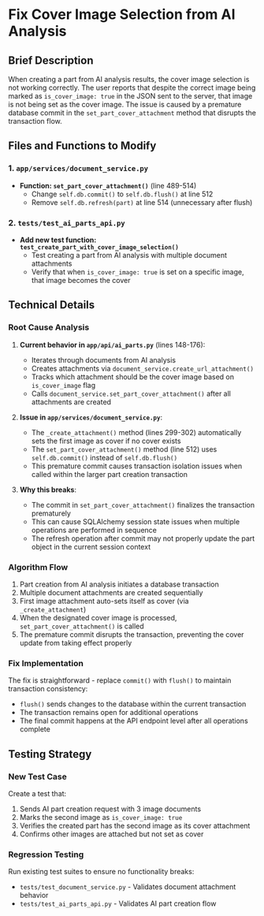 # Fix Cover Image Selection from AI Analysis

## Brief Description

When creating a part from AI analysis results, the cover image selection is not working correctly. The user reports that despite the correct image being marked as `is_cover_image: true` in the JSON sent to the server, that image is not being set as the cover image. The issue is caused by a premature database commit in the `set_part_cover_attachment` method that disrupts the transaction flow.

## Files and Functions to Modify

### 1. `app/services/document_service.py`
- **Function: `set_part_cover_attachment()`** (line 489-514)
  - Change `self.db.commit()` to `self.db.flush()` at line 512
  - Remove `self.db.refresh(part)` at line 514 (unnecessary after flush)

### 2. `tests/test_ai_parts_api.py`
- **Add new test function: `test_create_part_with_cover_image_selection()`**
  - Test creating a part from AI analysis with multiple document attachments
  - Verify that when `is_cover_image: true` is set on a specific image, that image becomes the cover

## Technical Details

### Root Cause Analysis

1. **Current behavior in `app/api/ai_parts.py`** (lines 148-176):
   - Iterates through documents from AI analysis
   - Creates attachments via `document_service.create_url_attachment()`
   - Tracks which attachment should be the cover image based on `is_cover_image` flag
   - Calls `document_service.set_part_cover_attachment()` after all attachments are created

2. **Issue in `app/services/document_service.py`**:
   - The `_create_attachment()` method (lines 299-302) automatically sets the first image as cover if no cover exists
   - The `set_part_cover_attachment()` method (line 512) uses `self.db.commit()` instead of `self.db.flush()`
   - This premature commit causes transaction isolation issues when called within the larger part creation transaction

3. **Why this breaks**:
   - The commit in `set_part_cover_attachment()` finalizes the transaction prematurely
   - This can cause SQLAlchemy session state issues when multiple operations are performed in sequence
   - The refresh operation after commit may not properly update the part object in the current session context

### Algorithm Flow

1. Part creation from AI analysis initiates a database transaction
2. Multiple document attachments are created sequentially
3. First image attachment auto-sets itself as cover (via `_create_attachment`)
4. When the designated cover image is processed, `set_part_cover_attachment()` is called
5. The premature commit disrupts the transaction, preventing the cover update from taking effect properly

### Fix Implementation

The fix is straightforward - replace `commit()` with `flush()` to maintain transaction consistency:
- `flush()` sends changes to the database within the current transaction
- The transaction remains open for additional operations
- The final commit happens at the API endpoint level after all operations complete

## Testing Strategy

### New Test Case
Create a test that:
1. Sends AI part creation request with 3 image documents
2. Marks the second image as `is_cover_image: true`
3. Verifies the created part has the second image as its cover attachment
4. Confirms other images are attached but not set as cover

### Regression Testing
Run existing test suites to ensure no functionality breaks:
- `tests/test_document_service.py` - Validates document attachment behavior
- `tests/test_ai_parts_api.py` - Validates AI part creation flow